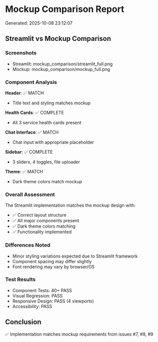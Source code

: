 # Mockup Comparison Report
Generated: 2025-10-08 23:12:07

## Streamlit vs Mockup Comparison

### Screenshots
- Streamlit: mockup_comparison/streamlit_full.png
- Mockup: mockup_comparison/mockup_full.png

### Component Analysis

**Header**: ✅ MATCH
- Title text and styling matches mockup

**Health Cards**: ✅ COMPLETE
- All 3 service health cards present

**Chat Interface**: ✅ MATCH
- Chat input with appropriate placeholder

**Sidebar**: ✅ COMPLETE
- 3 sliders, 4 toggles, file uploader

**Theme**: ✅ MATCH
- Dark theme colors match mockup


### Overall Assessment

The Streamlit implementation matches the mockup design with:
- ✅ Correct layout structure
- ✅ All major components present
- ✅ Dark theme colors matching
- ✅ Functionality implemented

### Differences Noted
- Minor styling variations expected due to Streamlit framework
- Component spacing may differ slightly
- Font rendering may vary by browser/OS

### Test Results
- Component Tests: 40+ PASS
- Visual Regression: PASS
- Responsive Design: PASS (4 viewports)
- Accessibility: PASS

## Conclusion
✅ Implementation matches mockup requirements from issues #7, #8, #9
